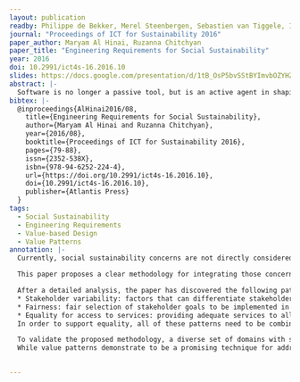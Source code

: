 ```yaml
---
layout: publication
readby: Philippe de Bekker, Merel Steenbergen, Sebastien van Tiggele, Ivor Zagorac
journal: "Proceedings of ICT for Sustainability 2016"
paper_author: Maryam Al Hinai, Ruzanna Chitchyan
paper_title: "Engineering Requirements for Social Sustainability"
year: 2016
doi: 10.2991/ict4s-16.2016.10
slides: https://docs.google.com/presentation/d/1tB_OsP5bvSStBYImvbOZYHZfdxpcIcrU7fH9Vb_SVZY/
abstract: |-
  Software is no longer a passive tool, but is an active agent in shaping modern communities. Yet, to date, software engineers do not endeavour to explicitly state requirements which a software system must fulfil if it is to positively contribute to the well-being (that is the social sustainability) of its user community. This paper presents a proposal on how to bridge this gap. It notes that social sustainability requirements stem from key societal values, such as equity, security, education, which can be elicited into value patterns. Such patterns can then serve as templates for software requirements specification. The viability of this proposal is demonstrated through formation of equity value patterns, which are instantiated as requirements to 6 sample studies. We observe that while each organisation and sub-community will have own diverse cultural and traditional values with respective requirements, the fundamental notions (such as equity, security, freedom) that serve as the core of social sustainability remain relatively stable. It is such values that we propose to elicit into patterns for requirements specification.
bibtex: |-
  @inproceedings{AlHinai2016/08,
    title={Engineering Requirements for Social Sustainability},
    author={Maryam Al Hinai and Ruzanna Chitchyan},
    year={2016/08},
    booktitle={Proceedings of ICT for Sustainability 2016},
    pages={79-88},
    issn={2352-538X},
    isbn={978-94-6252-224-4},
    url={https://doi.org/10.2991/ict4s-16.2016.10},
    doi={10.2991/ict4s-16.2016.10},
    publisher={Atlantis Press}
  }
tags:
  - Social Sustainability
  - Engineering Requirements
  - Value-based Design
  - Value Patterns
annotation: |-
  Currently, social sustainability concerns are not directly considered in common requirement engineering practices for software development. Developers have no clear guideline on how to identify, model, measure and translate values into requirements.

  This paper proposes a clear methodology for integrating those concerns into requirement engineering using “value patterns”. This methodology is based on core societal values discovered in a previous literature review and flagged as universally important by several international standards. The identification of value patterns should lead to a concrete set of requirements centred around stable societal values for any given application, without immediate focus on a specific software project or domain. Otherwise, moral and personal values tend to cause conflict. 

  After a detailed analysis, the paper has discovered the following patterns for the ‘equality’ value:
  * Stakeholder variability: factors that can differentiate stakeholders (e.g. gender, educational attainment, health, economic power)
  * Fairness: fair selection of stakeholder goals to be implemented in the system (e.g. equal opportunities, equal pay for work of equal value, fair competition, fair distribution and ownership of resources)
  * Equality for access to services: providing adequate services to all (diverse) types of stakeholders to enable them equal opportunities to complete a given goal (e.g. accessible facilities)
  In order to support equality, all of these patterns need to be combined. Fairness and equality for access to services need to respect stakeholder variabilities. Ultimately, this requires refining identified goals or setting additional goals.

  To validate the proposed methodology, a diverse set of domains with similar solutions has been identified successfully via the application of value patterns. 
  While value patterns demonstrate to be a promising technique for addressing social sustainability in requirement engineering, more values should be analysed in detail to build a more complete list of value patterns that enable the application of the methodology to become a common practice in software engineering processes.

  
---
```


<!--mandatory fields: paper_title, readby, paper_author, journal, year, doi or preprint or arxiv, slides (if you have), abstract, annotation -->
